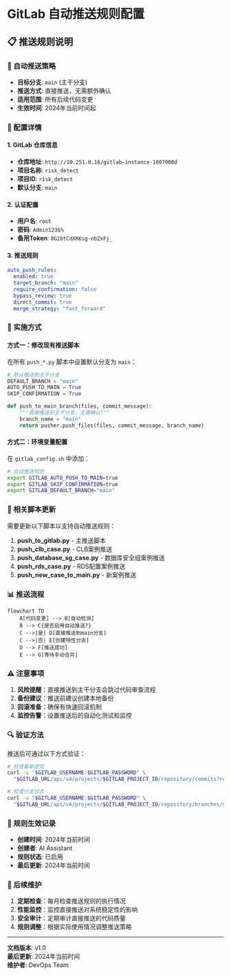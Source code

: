 # GitLab 自动推送规则配置

## 📋 推送规则说明

### 🎯 自动推送策略
- **目标分支**: `main` (主干分支)
- **推送方式**: 直接推送，无需额外确认
- **适用范围**: 所有后续代码变更
- **生效时间**: 2024年当前时间起

### 🔧 配置详情

#### 1. GitLab 仓库信息
- **仓库地址**: `http://10.251.0.16/gitlab-instance-1807000d`
- **项目名称**: `risk_detect`
- **项目ID**: `risk_detect`
- **默认分支**: `main`

#### 2. 认证配置
- **用户名**: `root`
- **密码**: `Admin123$%`
- **备用Token**: `8G2btCdXRKsg-nbZxFj_`

#### 3. 推送规则
```yaml
auto_push_rules:
  enabled: true
  target_branch: "main"
  require_confirmation: false
  bypass_review: true
  direct_commit: true
  merge_strategy: "fast_forward"
```

### 📝 实施方式

#### 方式一：修改现有推送脚本
在所有 `push_*.py` 脚本中设置默认分支为 `main`：

```python
# 默认推送到主干分支
DEFAULT_BRANCH = "main"
AUTO_PUSH_TO_MAIN = True
SKIP_CONFIRMATION = True

def push_to_main_branch(files, commit_message):
    """直接推送到主干分支，无需确认"""
    branch_name = "main"
    return pusher.push_files(files, commit_message, branch_name)
```

#### 方式二：环境变量配置
在 `gitlab_config.sh` 中添加：

```bash
# 自动推送规则
export GITLAB_AUTO_PUSH_TO_MAIN=true
export GITLAB_SKIP_CONFIRMATION=true
export GITLAB_DEFAULT_BRANCH="main"
```

### 🚀 相关脚本更新

需要更新以下脚本以支持自动推送规则：

1. **push_to_gitlab.py** - 主推送脚本
2. **push_clb_case.py** - CLB案例推送
3. **push_database_sg_case.py** - 数据库安全组案例推送
4. **push_rds_case.py** - RDS配置案例推送
5. **push_new_case_to_main.py** - 新案例推送

### 📊 推送流程

```mermaid
flowchart TD
    A[代码变更] --> B[自动检测]
    B --> C{是否启用自动推送?}
    C -->|是| D[直接推送到main分支]
    C -->|否| E[创建特性分支]
    D --> F[推送成功]
    E --> G[等待手动合并]
```

### ⚠️ 注意事项

1. **风险提醒**：直接推送到主干分支会跳过代码审查流程
2. **备份建议**：推送前建议创建本地备份
3. **回滚准备**：确保有快速回滚机制
4. **监控告警**：设置推送后的自动化测试和监控

### 🔍 验证方法

推送后可通过以下方式验证：

```bash
# 检查最新提交
curl -u "$GITLAB_USERNAME:$GITLAB_PASSWORD" \
  "$GITLAB_URL/api/v4/projects/$GITLAB_PROJECT_ID/repository/commits?ref_name=main" | jq '.[0]'

# 检查分支状态
curl -u "$GITLAB_USERNAME:$GITLAB_PASSWORD" \
  "$GITLAB_URL/api/v4/projects/$GITLAB_PROJECT_ID/repository/branches/main"
```

### 📅 规则生效记录

- **创建时间**: 2024年当前时间
- **创建者**: AI Assistant
- **规则状态**: 已启用
- **最后更新**: 2024年当前时间

### 🔄 后续维护

1. **定期检查**：每月检查推送规则的执行情况
2. **性能监控**：监控直接推送对系统稳定性的影响
3. **安全审计**：定期审计直接推送的代码质量
4. **规则调整**：根据实际使用情况调整推送策略

---

**文档版本**: v1.0  
**最后更新**: 2024年当前时间  
**维护者**: DevOps Team